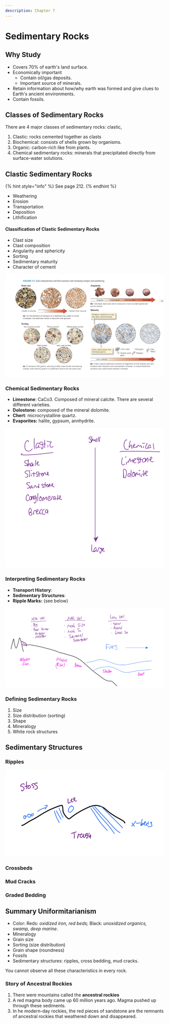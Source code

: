 ```yaml
---
description: Chapter 7
---
```


# Sedimentary Rocks

## Why Study

* Covers 70% of earth's land surface.
* Economically important
  * Contain oil/gas deposits.
  * Important source of minerals.
* Retain information about how/why earth was formed and give clues to Earth's ancient environments.
* Contain fossils.

## Classes of Sedimentary Rocks

There are 4 major classes of sedimentary rocks: clastic,

1. Clastic: rocks cemented together as clasts
2. Biochemical: consists of shells grown by organisms.
3. Organic: carbon-rich like from plants.
4. Chemical sedimentary rocks: minerals that precipitated directly from surface-water solutions.

## Clastic Sedimentary Rocks

{% hint style="info" %}
See page 212.
{% endhint %}

* Weathering
* Erosion
* Transportation
* Deposition
* Lithification

#### Classification of Clastic Sedimentary Rocks

* Clast size
* Clast composition
* Angularity and sphericity
* Sorting
* Sedimentary maturity
* Character of cement

![](<../../../.gitbook/assets/image (645).png>)

### Chemical Sedimentary Rocks

* **Limestone**: CaCo3. Composed of mineral calcite. There are several different varieties.
* **Dolostone:** composed of the mineral dolomite.
* **Chert**: microcrystalline quartz.
* **Evaporites:** halite, gypsum, annhydrite.

![](<../../../.gitbook/assets/image (642).png>)

### Interpreting Sedimentary Rocks

* **Transport History**:
* **Sedimentary Structures**:
* **Ripple Marks:** (see below)

![Transport History](<../../../.gitbook/assets/image (643).png>)

### Defining Sedimentary Rocks

1. Size
2. Size distribution (sorting)
3. Shape
4. Mineralogy
5. White rock structures

## Sedimentary Structures

### Ripples

![](<../../../.gitbook/assets/image (644).png>)

### Crossbeds

### Mud Cracks

### Graded Bedding

## Summary Uniformitarianism

* Color: Reds: _oxidized iron, red beds;_ Black: _unoxidized organics, swamp, deep marine_.
* Mineralogy
* Grain size
* Sorting (size distribution)
* Grain shape (roundness)
* Fossils
* Sedimentary structures: ripples, cross bedding, mud cracks.

You cannot observe all these characteristics in every rock.

### Story of Ancestral Rockies

1. There were mountains called the **ancestral rockies**
2. A red magma body came up 60 million years ago. Magma pushed up through these sediments.
3. In he modern-day rockies, the red pieces of sandstone are the remnants of ancestral rockies that weathered down and disappeared.
